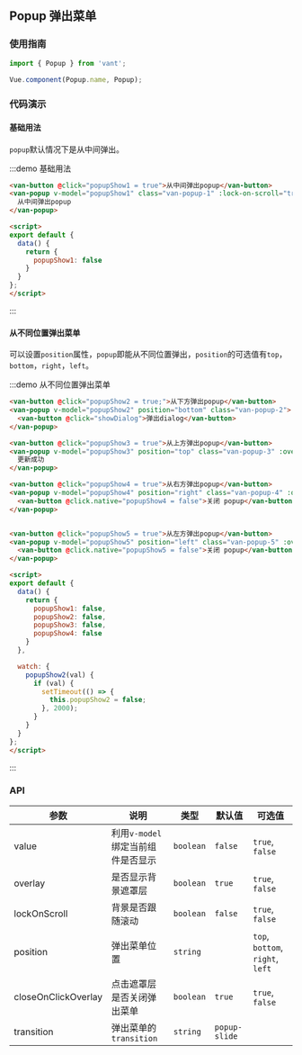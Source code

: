 <style>
.demo-popup {
  .van-button {
    margin: 10px 15px;
  }

  .van-popup-1 {
    width: 60%;
    box-sizing: border-box;
    padding: 20px;
    border-radius: 5px;
    text-align: center;
  }

  .van-popup-2 {
    width: 100%;
    height: 200px;
    box-sizing: border-box;
    padding: 20px;
  }

  .van-popup-3 {
    line-height: 50px;
    text-align: center;
    background-color: rgba(0, 0, 0, 0.701961);
    color: #fff;
  }

  .van-popup-4,
  .van-popup-5 {
    width: 100%;
    height: 100%;
  }
}
</style>

<script>
import Dialog from 'packages/dialog';

export default {
  data() {
    return {
      popupShow1: false,
      popupShow2: false,
      popupShow3: false,
      popupShow4: false,
      popupShow5: false
    }
  },

  watch: {
    popupShow3(val) {
      if (val) {
        setTimeout(() => {
          this.popupShow3 = false;
        }, 2000);
      }
    }
  },

  methods: {
    showDialog() {
      Dialog.confirm({
        title: 'confirm标题',
        message: '弹窗提示文字，左右始终距离边20PX，上下距离20PX，文字左对齐。弹窗提示文字，左右始终距离边20PX，上下距离20PX，文字左对齐。'
      }).then((action) => {
        console.log(action);
      }, (error) => {
        console.log(error);
      });
    }
  }
};
</script>

## Popup 弹出菜单

### 使用指南
``` javascript
import { Popup } from 'vant';

Vue.component(Popup.name, Popup);
```

### 代码演示

#### 基础用法

`popup`默认情况下是从中间弹出。

:::demo 基础用法
```html
<van-button @click="popupShow1 = true">从中间弹出popup</van-button>
<van-popup v-model="popupShow1" class="van-popup-1" :lock-on-scroll="true">
  从中间弹出popup
</van-popup>

<script>
export default {
  data() {
    return {
      popupShow1: false
    }
  }
};
</script>
```
:::

#### 从不同位置弹出菜单

可以设置`position`属性，`popup`即能从不同位置弹出，`position`的可选值有`top`，`bottom`，`right`，`left`。

:::demo 从不同位置弹出菜单
```html
<van-button @click="popupShow2 = true;">从下方弹出popup</van-button>
<van-popup v-model="popupShow2" position="bottom" class="van-popup-2">
  <van-button @click="showDialog">弹出dialog</van-button>
</van-popup>

<van-button @click="popupShow3 = true">从上方弹出popup</van-button>
<van-popup v-model="popupShow3" position="top" class="van-popup-3" :overlay="false">
  更新成功
</van-popup>

<van-button @click="popupShow4 = true">从右方弹出popup</van-button>
<van-popup v-model="popupShow4" position="right" class="van-popup-4" :overlay="false">
  <van-button @click.native="popupShow4 = false">关闭 popup</van-button>
</van-popup>


<van-button @click="popupShow5 = true">从左方弹出popup</van-button>
<van-popup v-model="popupShow5" position="left" class="van-popup-5" :overlay="false">
  <van-button @click.native="popupShow5 = false">关闭 popup</van-button>
</van-popup>

<script>
export default {
  data() {
    return {
      popupShow1: false,
      popupShow2: false,
      popupShow3: false,
      popupShow4: false
    }
  },

  watch: {
    popupShow2(val) {
      if (val) {
        setTimeout(() => {
          this.popupShow2 = false;
        }, 2000);
      }
    }
  }
};
</script>
```
:::

### API

| 参数       | 说明      | 类型       | 默认值       | 可选值       |
|-----------|-----------|-----------|-------------|-------------|
| value | 利用`v-model`绑定当前组件是否显示 | `boolean`  | `false` | `true`, `false`  |
| overlay | 是否显示背景遮罩层 | `boolean`  | `true` | `true`, `false`  |
| lockOnScroll | 背景是否跟随滚动 | `boolean`  | `false` | `true`, `false`  |
| position | 弹出菜单位置 | `string`  |  | `top`, `bottom`, `right`, `left`  |
| closeOnClickOverlay | 点击遮罩层是否关闭弹出菜单 | `boolean`  | `true` | `true`, `false`  |
| transition | 弹出菜单的`transition` | `string`  | `popup-slide` |   |

